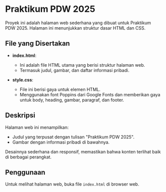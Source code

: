 # Praktikum PDW 2025

Proyek ini adalah halaman web sederhana yang dibuat untuk Praktikum PDW 2025. Halaman ini menunjukkan struktur dasar HTML dan CSS.

## File yang Disertakan

- **index.html**:

  - Ini adalah file HTML utama yang berisi struktur halaman web.
  - Termasuk judul, gambar, dan daftar informasi pribadi.

- **style.css**:
  - File ini berisi gaya untuk elemen HTML.
  - Menggunakan font Poppins dari Google Fonts dan memberikan gaya untuk body, heading, gambar, paragraf, dan footer.

## Deskripsi

Halaman web ini menampilkan:

- Judul yang terpusat dengan tulisan "Praktikum PDW 2025".
- Gambar dengan informasi pribadi di bawahnya.

Desainnya sederhana dan responsif, memastikan bahwa konten terlihat baik di berbagai perangkat.

## Penggunaan

Untuk melihat halaman web, buka file `index.html` di browser web.

